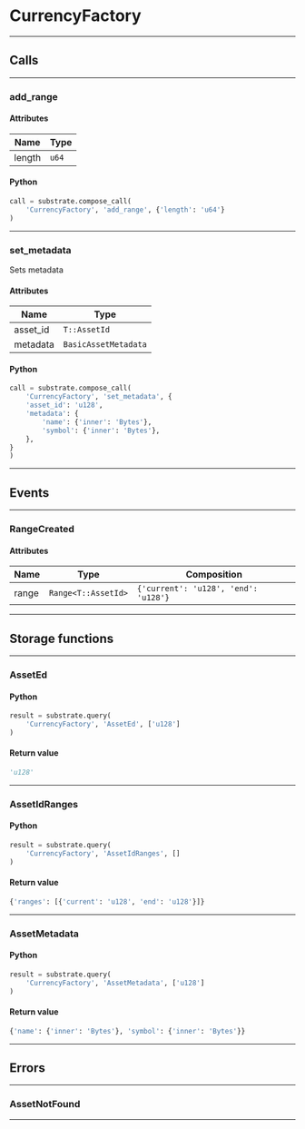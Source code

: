 
# CurrencyFactory

---------
## Calls

---------
### add_range
#### Attributes
| Name | Type |
| -------- | -------- | 
| length | `u64` | 

#### Python
```python
call = substrate.compose_call(
    'CurrencyFactory', 'add_range', {'length': 'u64'}
)
```

---------
### set_metadata
Sets metadata
#### Attributes
| Name | Type |
| -------- | -------- | 
| asset_id | `T::AssetId` | 
| metadata | `BasicAssetMetadata` | 

#### Python
```python
call = substrate.compose_call(
    'CurrencyFactory', 'set_metadata', {
    'asset_id': 'u128',
    'metadata': {
        'name': {'inner': 'Bytes'},
        'symbol': {'inner': 'Bytes'},
    },
}
)
```

---------
## Events

---------
### RangeCreated
#### Attributes
| Name | Type | Composition
| -------- | -------- | -------- |
| range | `Range<T::AssetId>` | ```{'current': 'u128', 'end': 'u128'}```

---------
## Storage functions

---------
### AssetEd

#### Python
```python
result = substrate.query(
    'CurrencyFactory', 'AssetEd', ['u128']
)
```

#### Return value
```python
'u128'
```
---------
### AssetIdRanges

#### Python
```python
result = substrate.query(
    'CurrencyFactory', 'AssetIdRanges', []
)
```

#### Return value
```python
{'ranges': [{'current': 'u128', 'end': 'u128'}]}
```
---------
### AssetMetadata

#### Python
```python
result = substrate.query(
    'CurrencyFactory', 'AssetMetadata', ['u128']
)
```

#### Return value
```python
{'name': {'inner': 'Bytes'}, 'symbol': {'inner': 'Bytes'}}
```
---------
## Errors

---------
### AssetNotFound

---------